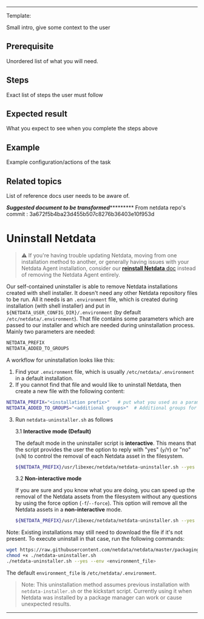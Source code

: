 <!--
title: "Uninstall agent"
custom_edit_url: "https://github.com/netdata/netdata/blob/master/docs/tasks/general-configuration/uninstall-agent.md"
learn_status: "Published"
learn_topic_type: "Tasks"
learn_rel_path: "general-configuration"
learn_docs_purpose: "Instructions on how to uninstall demonstration"
-->

**********************************************************************
Template:

Small intro, give some context to the user

## Prerequisite

Unordered list of what you will need. 

## Steps

Exact list of steps the user must follow

## Expected result

What you expect to see when you complete the steps above

## Example

Example configuration/actions of the task

## Related topics

List of reference docs user needs to be aware of.

*****************Suggested document to be transformed**************************
From netdata repo's commit : 3a672f5b4ba23d455b507c8276b36403e10f953d<!--
title: "Uninstall Netdata"
description: "If you are no longer interested in using the Netdata Agent, use the self-contained uninstaller to remove all traces of binaries and configuration files."
custom_edit_url: https://github.com/netdata/netdata/edit/master/packaging/installer/UNINSTALL.md
-->

# Uninstall Netdata

> ⚠️ If you're having trouble updating Netdata, moving from one installation method to another, or generally having
> issues with your Netdata Agent installation, consider our [**reinstall Netdata**
> doc](/packaging/installer/REINSTALL.md) instead of removing the Netdata Agent entirely.

Our self-contained uninstaller is able to remove Netdata installations created with shell installer. It doesn't need any
other Netdata repository files to be run. All it needs is an `.environment` file, which is created during installation
(with shell installer) and put in `${NETDATA_USER_CONFIG_DIR}/.environment` (by default `/etc/netdata/.environment`).
That file contains some parameters which are passed to our installer and which are needed during uninstallation process.
Mainly two parameters are needed:

```sh
NETDATA_PREFIX
NETDATA_ADDED_TO_GROUPS
```

A workflow for uninstallation looks like this:

1.  Find your `.environment` file, which is usually `/etc/netdata/.environment` in a default installation.
2.  If you cannot find that file and would like to uninstall Netdata, then create a new file with the following content:

```sh
NETDATA_PREFIX="<installation prefix>"   # put what you used as a parameter to shell installed `--install` flag. Otherwise it should be empty
NETDATA_ADDED_TO_GROUPS="<additional groups>"  # Additional groups for a user running the Netdata process
```

3.  Run `netdata-uninstaller.sh` as follows

    3.1 **Interactive mode (Default)**

    The default mode in the uninstaller script is **interactive**. This means that the script provides the user the option to reply with "yes" (`y`/`Y`) or "no" (`n`/`N`) to control the removal of each Netdata asset in the filesystem.

    ```sh
    ${NETDATA_PREFIX}/usr/libexec/netdata/netdata-uninstaller.sh --yes --env <environment_file>
    ```

    3.2 **Non-interactive mode**

    If you are sure and you know what you are doing, you can speed up the removal of the Netdata assets from the filesystem without any questions by using the force option (`-f`/`--force`). This option will remove all the Netdata assets in a **non-interactive** mode.

    ```sh
    ${NETDATA_PREFIX}/usr/libexec/netdata/netdata-uninstaller.sh --yes --force --env <environment_file>
    ```

Note: Existing installations may still need to download the file if it's not present. To execute uninstall in that case,
run the following commands:

```sh
wget https://raw.githubusercontent.com/netdata/netdata/master/packaging/installer/netdata-uninstaller.sh
chmod +x ./netdata-uninstaller.sh
./netdata-uninstaller.sh --yes --env <environment_file>
```

The default `environment_file` is `/etc/netdata/.environment`. 

> Note: This uninstallation method assumes previous installation with `netdata-installer.sh` or the kickstart script.
> Currently using it when Netdata was installed by a package manager can work or cause unexpected results.


*******************************************************************************
